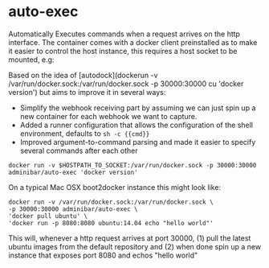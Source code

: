auto-exec
=================

Automatically Executes commands when a request arrives on the http interface. The container comes with a docker client preinstalled as to make it easier to control the host instance, this requires a host socket to be mounted, e.g:

Based on the idea of [autodock](dockerun -v /var/run/docker.sock:/var/run/docker.sock -p 30000:30000 cu 'docker version') but aims to improve it in several ways:

- Simplify the webhook receiving part by assuming we can just spin up a new container for each webhook we want to capture.
- Added a runner configuration that allows the configuration of the shell environment, defaults to `sh -c {{cmd}}`
- Improved argument-to-command parsing and made it easier to specify several commands after each other

```
docker run -v $HOSTPATH_TO_SOCKET:/var/run/docker.sock -p 30000:30000 adminibar/auto-exec 'docker version'
```

On a typical Mac OSX boot2docker instance this might look like:
```
docker run -v /var/run/docker.sock:/var/run/docker.sock \
-p 30000:30000 adminibar/auto-exec \
'docker pull ubuntu' \
'docker run -p 8080:8080 ubuntu:14.04 echo "hello world"'
```
This will, whenever a http request arrives at port 30000, (1) pull the latest ubuntu images from the default repository and (2) when done spin up a new instance that exposes port 8080 and echos "hello world"
